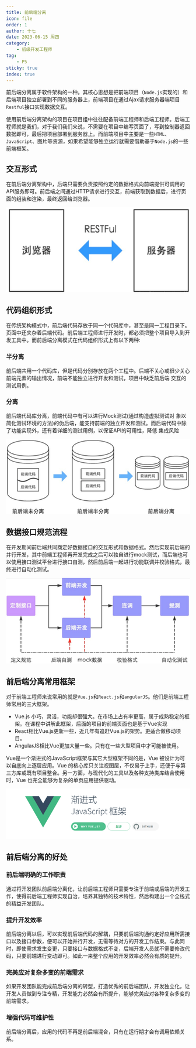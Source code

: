 ```yaml
---
title: 前后端分离
icon: file
order: 1
author: 十七
date: 2023-06-15 周四
category:
	- 初级开发工程师
tag:
	- P5
sticky: true
index: true
---
```



前后端分离属于软件架构的一种。其核心思想是把前端项目（`Node.js`实现的）和后端项目独立部署到不同的服务器上，前端项目在通过Ajax请求服务器端项目`Restful`接口实现数据交互。

使用前后端分离架构的项目在项目组中往往配备前端工程师和后端工程师。后端工程师就是我们，对于我们我们来说，不需要在项目中编写页面了，写到控制器返回数据即可，最后把项目部署到服务器上。而前端项目中主要是一些`HTML`、`JavaScript`、图片等资源，如果希望能够独立运行就需要借助基于`Node.js`的一些前端框架。

## 交互形式

在前后端分离架构中，后端只需要负责按照约定的数据格式向前端提供可调用的API服务即可。前后端之间通过HTTP请求进行交互，前端获取到数据后，进行页面的组装和渲染，最终返回给浏览器。

![](./assets/Pasted_image_20230402230555.png)

## 代码组织形式

在传统架构模式中，前后端代码存放于同一个代码库中，甚至是同一工程目录下。页面中还夹杂着后端代码。前后端工程师进行开发时，都必须把整个项目导入到开发工具中。而前后端分离模式在代码组织形式上有以下两种:

### 半分离

前后端共用一个代码库，但是代码分别存放在两个工程中。后端不关心或很少关心前端元素的输出情况，前端不能独立进行开发和测试，项目中缺乏前后端 交互的测试用例。

### 分离

前后端代码库分离，前端代码中有可以进行Mock测试(通过构造虚拟测试对 象以简化测试环境的方法)的伪后端，能支持前端的独立开发和测试。而后端代码中除了功能实现外，还有着详细的测试用例，以保证API的可用性，降低 集成风险

![](./assets/Pasted_image_20230402231008.png)

## 数据接口规范流程

在开发期间前后端共同商定好数据接口的交互形式和数据格式。然后实现前后端的并行开发，其中前端工程师再开发完成之后可以独自进行mock测试，而后端也可以使用接口测试平台进行接口自测，然后前后端一起进行功能联调并校验格式，最终进行自动化测试。

![](./assets/Pasted_image_20230402231227.png)

## 前后端分离常用框架

对于前端工程师来说常用的就是`Vue.js`和`React.js`和`angularJS`。他们是前端工程师常用的三大框架。
+ Vue.js 小巧，灵活，功能却很强大。在市场上占有率更高，属于成熟稳定的框架。在课程中讲解此框架，后面的项目的前端页面也是基于Vue实现
+ React相比Vue.js更新一些，近几年有追赶Vue.js的架势。更适合做移动项目。
+ AngularJS相比Vue更加大量一些。只有在一些大型项目中才可能被使用。

Vue是一个渐进式的JavaScript框架与其它大型框架不同的是，Vue 被设计为可以自底向上逐层应用。Vue 的核心库只关注视图层，不仅易于上手，还便于与第三方库或既有项目整合。另一方面，与现代化的工具以及各种支持类库结合使用时，Vue 也完全能够为复杂的单页应用提供驱动。

![](./assets/Pasted_image_20230402231428.png)

## 前后端分离的好处

### 前后端明确的工作职责

通过将开发团队前后端分离化，让前后端工程师只需要专注于前端或后端的开发工作，使得前后端工程师实现自治，培养其独特的技术特性，然后构建出一个全栈式的精益开发团队。

### 提升开发效率

前后端分离以后，可以实现前后端代码的解耦，只要前后端沟通约定好应用所需接口以及接口参数，便可以开始并行开发，无需等待对方的开发工作结束。与此同时，即使需求发生变更，只要接口与数据格式不变，后端开发人员就不需要修改代码，只要前端进行变动即可。如此一来整个应用的开发效率必然会有质的提升。

### 完美应对复杂多变的前端需求

如果开发团队能完成前后端分离的转型，打造优秀的前后端团队，开发独立化，让开发人员做到专注专精，开发能力必然会有所提升，能够完美应对各种复杂多变的前端需求。

### 增强代码可维护性

前后端分离后，应用的代码不再是前后端混合，只有在运行期才会有调用依赖关系。